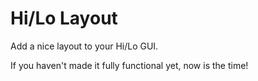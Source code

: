 # Hi/Lo Layout

Add a nice layout to your Hi/Lo GUI.

If you haven't made it fully functional yet, now is the time!

